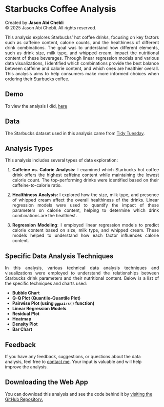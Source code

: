 # Starbucks Coffee Analysis

Created by **Jason Abi Chebli**  
© 2025 Jason Abi Chebli. All rights reserved.

<div style="text-align: justify;"> This analysis explores Starbucks’ hot coffee drinks, focusing on key factors such as caffeine content, calorie counts, and the healthiness of different drink combinations. The goal was to understand how different elements, such as drink size, milk type, and whipped cream, impact the nutritional content of these beverages. Through linear regression models and various data visualizations, I identified which combinations provide the best balance between caffeine and calorie content, and which ones are healthier overall. This analysis aims to help consumers make more informed choices when ordering their Starbucks coffee. </div>

## Demo
To view the analysis I did, [here](https://jabichebli.github.io/starbucksAnalysis/Jason_Abi-Chebli_31444059_A2.html)

## Data 
The Starbucks dataset used in this analysis came from [Tidy Tuesday](https://github.com/rfordatascience/tidytuesday/blob/main/data/2021/2021-12-21/readme.md).

## Analysis Types
<div style="text-align: justify;"> 
This analysis includes several types of data exploration:

1. **Caffeine vs. Calorie Analysis:** I examined which Starbucks hot coffee drink offers the highest caffeine content while maintaining the lowest calorie count. The top-performing drinks were identified based on their caffeine-to-calorie ratio.

2. **Healthiness Analysis:** I explored how the size, milk type, and presence of whipped cream affect the overall healthiness of the drinks. Linear regression models were used to quantify the impact of these parameters on calorie content, helping to determine which drink combinations are the healthiest.

3. **Regression Modeling:** I employed linear regression models to predict calorie content based on size, milk type, and whipped cream. These models helped to understand how each factor influences calorie content.
</div>

## Specific Data Analysis Techniques
<div style="text-align: justify;"> 
In this analysis, various technical data analysis techniques and visualizations were employed to understand the relationships between Starbucks drink parameters and their nutritional content. Below is a list of the specific techniques and charts used:

- **Bubble Chart**
- **Q-Q Plot (Quantile-Quantile Plot)**
- **Pairwise Plot (using `ggpairs()` function)**
- **Linear Regression Models**
- **Residual Plot**
- **Heatmap**
- **Density Plot**
- **Bar Chart**
</div>

## Feedback

If you have any feedback, suggestions, or questions about the data analysis, feel free to [contact me](https://jabichebli.github.io/jabichebli/contact.html). Your input is valuable and will help improve the analysis.

## Downloading the Web App

You can download this analysis and see the code behind it by [visiting the GitHub Repository.](https://github.com/jabichebli/starbucksAnalysis)
